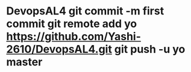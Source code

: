 # DevopsAL4 git commit -m first commit git remote add yo https://github.com/Yashi-2610/DevopsAL4.git git push -u yo master
